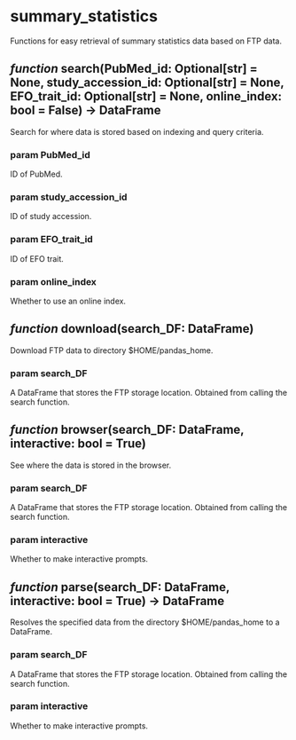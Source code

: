 # summary_statistics

Functions for easy retrieval of summary statistics data based on FTP data.

## *function* search(PubMed_id: Optional[str] = None, study_accession_id: Optional[str] = None, EFO_trait_id: Optional[str] = None, online_index: bool = False) -> DataFrame
Search for where data is stored based on indexing and query criteria.
### param PubMed_id
ID of PubMed.
### param study_accession_id
ID of study accession.
### param EFO_trait_id
ID of EFO trait.
### param online_index
Whether to use an online index.

## *function* download(search_DF: DataFrame)
Download FTP data to directory $HOME/pandas_home.
### param search_DF
A DataFrame that stores the FTP storage location. Obtained from calling the search function.

## *function* browser(search_DF: DataFrame, interactive: bool = True)
See where the data is stored in the browser.
### param search_DF
A DataFrame that stores the FTP storage location. Obtained from calling the search function.
### param interactive
Whether to make interactive prompts.

## *function* parse(search_DF: DataFrame, interactive: bool = True) -> DataFrame
Resolves the specified data from the directory $HOME/pandas_home to a DataFrame.
### param search_DF
A DataFrame that stores the FTP storage location. Obtained from calling the search function.
### param interactive
Whether to make interactive prompts.